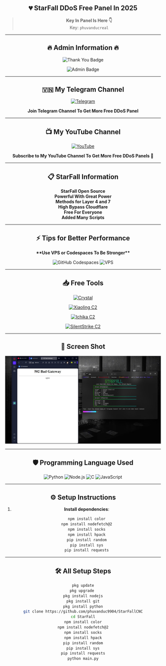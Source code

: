 <div align="center">

## 💔 **StarFall DDoS Free Panel In 2025**  
> **Key In Panel Is Here 👇**  
> Key: `phuvanducreal`

---

## 🔥 **Admin Information** 🔥

<p align="center">
    <img src="https://img.shields.io/badge/StarFall 💔-purple?style=for-the-badge&logo=thank-you&logoColor=white" alt="Thank You Badge">
</p>

<p align="center">
    <img src="https://img.shields.io/badge/Founder-PhuVanDuc-blue?style=for-the-badge&logo=github&logoColor=white" alt="Admin Badge">
</p>

---

## 🇻🇳 **My Telegram Channel**
<p align="center">
  <a href="https://t.me/+UTE4B-tDP945ZDU1">
    <img src="https://img.shields.io/badge/Telegram-Join%20Now-blue?logo=telegram&logoColor=white&style=for-the-badge" alt="Telegram">
  </a>
  <p align="center">
    <strong>Join Telegram Channel To Get More Free DDoS Panel</strong>
  </p>
</p>

---

## 📺 **My YouTube Channel**  
<p align="center">
  <a href="https://www.youtube.com/@phuvanducreal">
    <img src="https://img.shields.io/badge/YouTube-PhuVanDucReal-red?logo=youtube&logoColor=white&style=for-the-badge" alt="YouTube">
  </a>
  <p align="center">  
    <strong>Subscribe to My YouTube Channel To Get More Free DDoS Panels 💠</strong>
  </p>
</p>

---

## 📋 **StarFall Information**
<p align="center">
  <strong>StarFall Open Source</strong><br>
  <strong>Powerful With Great Power</strong><br>
  <strong>Methods for Layer 4 and 7</strong><br>
  <strong>High Bypass Cloudflare</strong><br>
  <strong>Free For Everyone</strong><br>
  <strong>Added Many Scripts</strong><br>
</p>

---

## ⚡ **Tips for Better Performance**  
<p align="center">
  <strong>**Use VPS or Codespaces To Be Stronger**</strong>
</p>

<p align="center">
    <img src="https://img.shields.io/badge/GitHub%20Codespaces-Enabled-blue?logo=github&logoColor=white&style=for-the-badge" alt="GitHub Codespaces">
    <img src="https://img.shields.io/badge/VPS-Recommended-red?style=for-the-badge" alt="VPS">
</p>

---

## 📥 **Free Tools**

<p align="center">
  <a href="https://www.mediafire.com/file/u7wjz038ng62ppr/ddos.sh/file">
    <img src="https://img.shields.io/badge/Mediafire-Crystal-blue?logo=mediafire&logoColor=white&style=for-the-badge" alt="Crystal">
  </a>
</p>

<p align="center">
  <a href="https://www.mediafire.com/file/mf4h1sui1jcbxpx/xiaoling.py/file">
    <img src="https://img.shields.io/badge/Mediafire-Xiaoling%20C2-blue?logo=mediafire&logoColor=white&style=for-the-badge" alt="Xiaoling C2">
  </a>
</p>

<p align="center">
  <a href="https://www.mediafire.com/file/dn556j4cp9gkp52/ichika.py/file">
    <img src="https://img.shields.io/badge/Mediafire-Ichika%20C2-blue?logo=mediafire&logoColor=white&style=for-the-badge" alt="Ichika C2">
  </a>
</p>

<p align="center">
  <a href="https://www.mediafire.com/file/29nidl5yjcac12l/main.py/file">
    <img src="https://img.shields.io/badge/Mediafire-SilentStrike%20C2-blue?logo=mediafire&logoColor=white&style=for-the-badge" alt="SilentStrike C2">
  </a>
</p>

---

## 📸 **Screen Shot**
<p align="center">
  <img src="IMG_20250115_123339_362.jpg" alt="Screen Shot">
</p>

---

## 🛡️ **Programming Language Used**

<p align="center">
    <img src="https://img.shields.io/badge/python-3.12-blue?logo=python&logoColor=white&style=for-the-badge" alt="Python">
    <img src="https://img.shields.io/badge/node.js-16.x-green?logo=nodedotjs&logoColor=white&style=for-the-badge" alt="Node.js">
    <img src="https://img.shields.io/badge/C-99-blue?logo=c&logoColor=white&style=for-the-badge" alt="C">
    <img src="https://img.shields.io/badge/JavaScript-ES6-yellow?logo=javascript&logoColor=white&style=for-the-badge" alt="JavaScript">
</p>

---

## ⚙️ **Setup Instructions**

1. **Install dependencies**:
    ```sh
    npm install color
    npm install nodefetch@2
    npm install socks
    npm install hpack
    pip install random
    pip install sys
    pip install requests
    ```

---

## 🛠 **All Setup Steps**

```sh
pkg update
pkg upgrade 
pkg install nodejs
pkg install git
pkg install python
git clone https://github.com/phuvanduc9904/StarFallCNC
cd StarFall
npm install color
npm install nodefetch@2
npm install socks
npm install hpack
pip install random
pip install sys
pip install requests
python main.py
